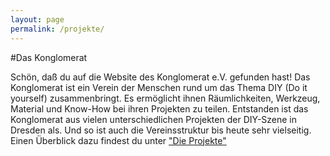 ```yaml
---
layout: page
permalink: /projekte/
---
```


#Das Konglomerat

Schön, daß du auf die Website des Konglomerat e.V. gefunden hast!
Das Konglomerat ist ein Verein der Menschen rund um das Thema DIY (Do it
yourself) zusammenbringt. Es ermöglicht ihnen Räumlichkeiten, Werkzeug,
Material und Know-How bei ihren Projekten zu teilen. Entstanden ist das
Konglomerat aus vielen unterschiedlichen Projekten der DIY-Szene in Dresden
als. Und so ist auch die Vereinsstruktur bis heute sehr vielseitig. Einen
Überblick dazu findest du unter ["Die Projekte"](/projekte/index.html)
